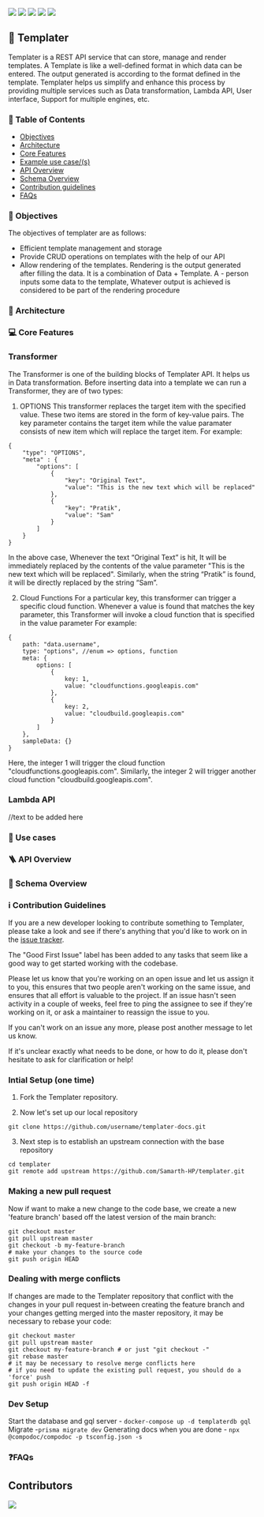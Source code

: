 [![](https://img.shields.io/github/forks/Samarth-HP/templater?style=social)](http://makeapullrequest.com)
[![](https://img.shields.io/github/release-date/Samarth-HP/templater)](http://makeapullrequest.com)
[![](https://img.shields.io/github/languages/count/Samarth-HP/templater)](http://makeapullrequest.com)
[![](https://img.shields.io/github/issues/Samarth-HP/templater/good-first)](http://makeapullrequest.com)
[![](https://img.shields.io/github/issues/Samarth-HP/templater)](http://makeapullrequest.com)



## 📃 Templater

Templater is a REST API service that can store, manage and render templates. A Template is like a well-defined format in which data can be entered. The output generated is according to the format defined in the template. Templater helps us simplify and enhance this process by providing multiple services such as Data transformation, Lambda API, User interface, Support for multiple engines, etc. 

### 📖 Table of Contents 

- [Objectives](#🏹-objectives)
- [Architecture](#👷-architecture)
- [Core Features](#💻-core-features)
- [Example use case/(s)](#🚻-use-cases)
- [API Overview](#🪜-api-overview)
- [Schema Overview](#🔭-schema-overview)
- [Contribution guidelines](#ℹ-contribution-guidelines)
- [FAQs](#❓faqs)


###  🏹 Objectives

The objectives of templater are as follows:

- Efficient template management and storage
- Provide CRUD operations on templates with the help of our API
- Allow rendering of the templates. Rendering is the output generated after filling the data. It is a combination of Data + Template. A - person inputs some data to the template, Whatever output is achieved is considered to be part of the rendering procedure

###  👷 Architecture



###  💻 Core Features

### Transformer

The Transformer is one of the building blocks of Templater API. It helps us in Data transformation. Before inserting data into a template we can run a Transformer, they are of two types:

1. OPTIONS
This transformer replaces the target item with the specified value. These two items are stored in the form of key-value pairs. The key parameter contains the target item while the value paramater consists of new item which will replace the target item. For example:

```
{
    "type": "OPTIONS",
    "meta" : {
        "options": [
            {
                "key": "Original Text",
                "value": "This is the new text which will be replaced"
            },
            {
                "key": "Pratik",
                "value": "Sam"
            }
        ]
    }
}
```

In the above case, Whenever the text “Original Text” is hit, It will be immediately replaced by the contents of the value parameter "This is the new text which will be replaced". Similarly, when the string “Pratik” is found, it will be directly replaced by the string “Sam”.

2. Cloud Functions
For a particular key, this transformer can trigger a specific cloud function. Whenever a value is found that matches the key parameter, this Transformer will invoke a cloud function that is specified in the value parameter For example:

```
{
    path: "data.username",
    type: "options", //enum => options, function
    meta: {
        options: [
            {
                key: 1,
                value: "cloudfunctions.googleapis.com"
            },
            {
                key: 2,
                value: "cloudbuild.googleapis.com"
            }
        ]
    },
    sampleData: {}
}

```
Here, the integer 1 will trigger the cloud function "cloudfunctions.googleapis.com". Similarly, the integer 2 will trigger another cloud function "cloudbuild.googleapis.com".

### Lambda API
//text to be added here


###  🚻 Use cases

### 🪜 API Overview

### 🔭 Schema Overview

### ℹ Contribution Guidelines
If you are a new developer looking to contribute something to Templater, please take a look and see if there's anything that you'd like to work on in the [issue tracker](https://github.com/Samarth-HP/templater/issues).

The "Good First Issue" label has been added to any tasks that seem like a good way to get started working with the codebase.

Please let us know that you're working on an open issue and let us assign it to you, this ensures that two people aren't working on the same issue, and ensures that all effort is valuable to the project. If an issue hasn't seen activity in a couple of weeks, feel free to ping the assignee to see if they're working on it, or ask a maintainer to reassign the issue to you.

If you can't work on an issue any more, please post another message to let us know.

If it's unclear exactly what needs to be done, or how to do it, please don't hesitate to ask for clarification or help!

### Intial Setup (one time)

1. Fork the Templater repository.

2. Now let's set up our local repository
```
git clone https://github.com/username/templater-docs.git
```
3. Next step is to establish an upstream connection with the base repository
```
cd templater
git remote add upstream https://github.com/Samarth-HP/templater.git
```

### Making a new pull request
Now if want to make a new change to the code base, we create a new 'feature branch' based off the latest version of the main branch:
```
git checkout master
git pull upstream master
git checkout -b my-feature-branch 
# make your changes to the source code
git push origin HEAD
```
### Dealing with merge conflicts
If changes are made to the Templater repository that conflict with the changes in your pull request in-between creating the feature branch and your changes getting merged into the master repository, it may be necessary to rebase your code:

```
git checkout master
git pull upstream master
git checkout my-feature-branch # or just "git checkout -" 
git rebase master
# it may be necessary to resolve merge conflicts here
# if you need to update the existing pull request, you should do a 'force' push
git push origin HEAD -f
```
### Dev Setup
Start the database and gql server - ```docker-compose up -d templaterdb gql```
Migrate -```prisma migrate dev```
Generating docs when you are done - ```npx @compodoc/compodoc -p tsconfig.json -s```

### ❓FAQs

## Contributors

<a href="https://github.com/Samarth-HP/templater/graphs/contributors">
  <img src="https://contrib.rocks/image?repo=Samarth-HP/templater" />
</a>